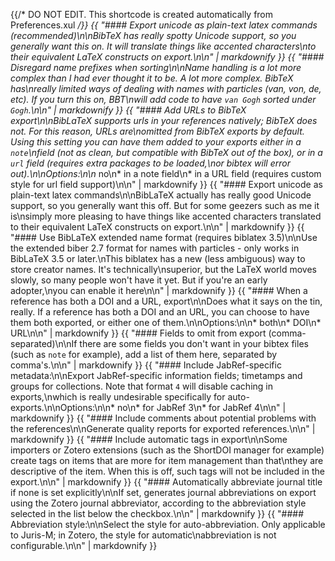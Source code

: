 {{/* DO NOT EDIT. This shortcode is created automatically from Preferences.xul */}}
{{ "#### Export unicode as plain-text latex commands (recommended)\n\nBibTeX has really spotty Unicode support, so you generally want this on. It will translate things like accented characters\nto their equivalent LaTeX constructs on export.\n\n" | markdownify }}
{{ "#### Disregard name prefixes when sorting\n\nName handling is a lot more complex than I had ever thought it to be. A *lot* more complex. BibTeX has\nreally limited ways of dealing with names with particles (van, von, de, etc). If you turn this on, BBT\nwill add code to have `van Gogh` sorted under `Gogh`.\n\n" | markdownify }}
{{ "#### Add URLs to BibTeX export\n\nBibLaTeX supports urls in your references natively; BibTeX does not. For this reason, URLs are\nomitted from BibTeX exports by default. Using this setting you can have them added to your exports either in a `note`\nfield (not as clean, but compatible with BibTeX out of the box), or in a `url` field (requires extra packages to be loaded,\nor bibtex will error out).\n\nOptions:\n\n* no\n* in a note field\n* in a URL field (requires custom style for url field support)\n\n" | markdownify }}
{{ "#### Export unicode as plain-text latex commands\n\nBibLaTeX actually has really good Unicode support, so you generally want this off. But for some geezers such as me it is\nsimply more pleasing to have things like accented characters translated to their equivalent LaTeX constructs on export.\n\n" | markdownify }}
{{ "#### Use BibLaTeX extended name format (requires biblatex 3.5)\n\nUse the extended biber 2.7 format for names with particles - only works in BibLaTeX 3.5 or later.\nThis biblatex has a new (less ambiguous) way to store creator names. It's technically\nsuperior, but the LaTeX world moves slowly, so many people won't have it yet. But if you're an early adopter,\nyou can enable it here\n\n" | markdownify }}
{{ "#### When a reference has both a DOI and a URL, export\n\nDoes what it says on the tin, really. If a reference has both a DOI and an URL, you can choose to have them both exported, or either one of them.\n\nOptions:\n\n* both\n* DOI\n* URL\n\n" | markdownify }}
{{ "#### Fields to omit from export (comma-separated)\n\nIf there are some fields you don't want in your bibtex files (such as `note` for example), add a list of them here, separated by comma's.\n\n" | markdownify }}
{{ "#### Include JabRef-specific metadata:\n\nExport JabRef-specific information fields; timetamps and groups for collections. Note that format `4` will disable caching in exports,\nwhich is really undesirable specifically for auto-exports.\n\nOptions:\n\n* no\n* for JabRef 3\n* for JabRef 4\n\n" | markdownify }}
{{ "#### Include comments about potential problems with the references\n\nGenerate quality reports for exported references.\n\n" | markdownify }}
{{ "#### Include automatic tags in export\n\nSome importers or Zotero extensions (such as the ShortDOI manager for example) create tags on items that are more for item management than that\nthey are descriptive of the item. When this is off, such tags will not be included in the export.\n\n" | markdownify }}
{{ "#### Automatically abbreviate journal title if none is set explicitly\n\nIf set, generates journal abbreviations on export using the Zotero journal abbreviator, according to the abbreviation style selected in the list below the checkbox.\n\n" | markdownify }}
{{ "#### Abbreviation style:\n\nSelect the style for auto-abbreviation. Only applicable to Juris-M; in Zotero, the style for automatic\nabbreviation is not configurable.\n\n" | markdownify }}

